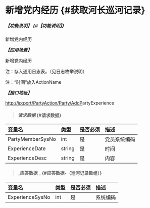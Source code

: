 # 新增党内经历 {#获取河长巡河记录}

##### _【功能说明】_ {#【功能说明】}

新增党内经历

_**【应用场景】**_

新增党内经历

注：存入通用日志表。（见日志枚举说明）

注：“时间“放入ActionName

_**【接口地址】**_

[http://ip:port/PartyAction/Party/AddP](http://ip:port/HMQuery/PatrolRiver/GetPatrolRivers)artyExperience

> #### _请求数据_ {#请求数据}

| 变量名 | 类型 | 是否必须 | 描述 |
| :--- | :--- | :--- | :--- |
| PartyMemberSysNo | int | 是 | 党员系统编码 |
| ExperienceDate | string | 是 | 时间 |
| ExperienceDesc | string | 是 | 内容 |

> #### _应答数据 _ {#应答数据-（巡河记录数组）}

| 变量名 | 类型 | 是否必须 | 描述 |
| :--- | :--- | :--- | :--- |
| ExperienceSysNo | int | 是 | 系统编码 |



